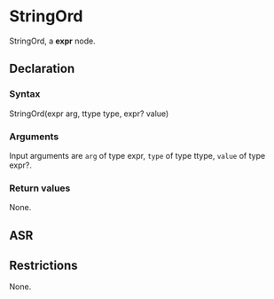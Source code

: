 <!-- This is an automatically generated file. Do not edit it manually. -->

# StringOrd

StringOrd, a **expr** node.

## Declaration

### Syntax

StringOrd(expr arg, ttype type, expr? value)

### Arguments
Input arguments are `arg` of type expr, `type` of type ttype, `value` of type expr?.

### Return values

None.

## ASR

<!-- Generate ASR using pickle. -->

## Restrictions

<!-- Generated from asr_verify.cpp. -->
None.